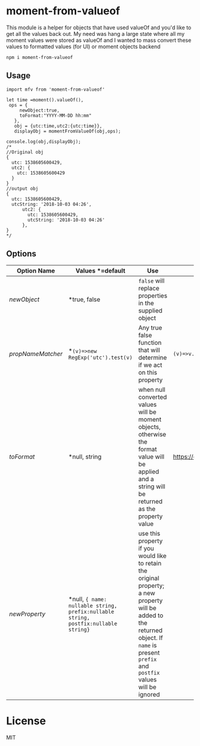 # moment-from-valueof

This module is a helper for objects that have used valueOf and you'd like to get all the values back out.  My need was hang a large state where all my moment values were stored as valueOf and I wanted to mass convert these values to formatted values (for UI) or moment objects backend

`npm i moment-from-valueof`

## Usage
`import mfv from 'moment-from-valueof'`

```
let time =moment().valueOf(),
 ops = {
     newObject:true,
     toFormat:"YYYY-MM-DD hh:mm"
   },
   obj = {utc:time,utc2:{utc:time}},
   displayObj = momentFromValueOf(obj,ops);

console.log(obj,displayObj);
/*
//Original obj
{
  utc: 1538605600429,
  utc2: {
    utc: 1538605600429
  }
}
//output obj
{
  utc: 1538605600429,
  utcString: '2018-10-03 04:26',
      utc2: {
        utc: 1538605600429,
        utcString: '2018-10-03 04:26'
      },
}
*/
```

## Options
Option Name | Values *=default | Use | Example
--- |--- |--- |--- |
*newObject* | *true, false | `false` will replace properties in the supplied object |
*propNameMatcher* | *`(v)=>new RegExp('utc').test(v)` | Any true false function that will determine if we act on this property  | `(v)=>v.includes('datetime')`
*toFormat* | *null, string | when null converted values will be moment objects, otherwise the format value will be applied and a string will be returned as the property value | https://devhints.io/moment
*newProperty* | *null, `{ name: nullable string, prefix:nullable string, postfix:nullable string}` | use this property if you would like to retain the original property; a new property will be added to the returned object.  If `name` is present `prefix` and `postfix` values will be ignored |



# License
MIT
